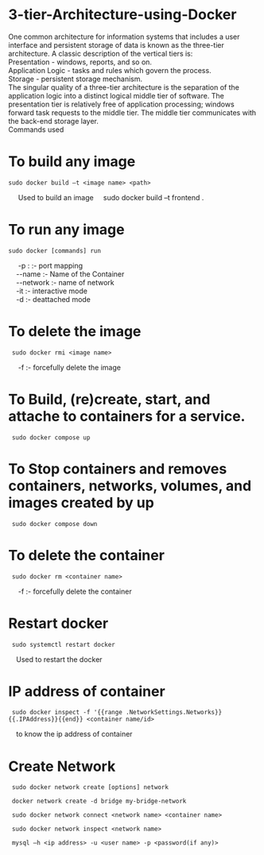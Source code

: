# 3-tier-Architecture-using-Docker


One common architecture for information systems that includes a user interface and persistent storage of data is known as the three-tier architecture. A classic description of the vertical tiers is:  
Presentation - windows, reports, and so on.  
Application Logic - tasks and rules which govern the process.  
Storage - persistent storage mechanism.  
The singular quality of a three-tier architecture is the separation of the application logic into a distinct logical middle tier of software. The presentation tier is relatively free of application processing; windows forward task requests to the middle tier. The middle tier communicates with the back-end storage layer.  
Commands used 
# To build any image
``` 
sudo docker build –t <image name> <path> 
```
&nbsp;&nbsp;&nbsp;&nbsp; Used to build an image
&nbsp;&nbsp;&nbsp;&nbsp;sudo docker build –t frontend .  

# To run any image
``` 
sudo docker [commands] run 
```
&nbsp;&nbsp;&nbsp;&nbsp; -p <port to run on localhost> : <post on which it is exposed> :- port mapping    
&nbsp;&nbsp;&nbsp;&nbsp;--name <name>:- Name of the Container    
&nbsp;&nbsp;&nbsp;&nbsp;--network <network name> :- name of network  
&nbsp;&nbsp;&nbsp;&nbsp;-it :- interactive mode  
&nbsp;&nbsp;&nbsp;&nbsp;-d :- deattached mode  
 
# To delete the image
```
 sudo docker rmi <image name> 
```
&nbsp;&nbsp;&nbsp;&nbsp; -f :- forcefully delete the image 


# To Build, (re)create, start, and attache to containers for a service.
```
 sudo docker compose up   
```

# To Stop containers and removes containers, networks, volumes, and images created by up
```
 sudo docker compose down
```

# To delete the container
``` 
 sudo docker rm <container name>   
```
&nbsp;&nbsp;&nbsp;&nbsp; -f :- forcefully delete the container  

# Restart docker 
```
 sudo systemctl restart docker 
```
 &nbsp;&nbsp;&nbsp;&nbsp;Used to restart the docker
 
# IP address of container
```
 sudo docker inspect -f '{{range .NetworkSettings.Networks}}{{.IPAddress}}{{end}} <container name/id> 
```
&nbsp;&nbsp;&nbsp;&nbsp;to know the ip address of container  

# Create Network
```
 sudo docker network create [options] network  
```
```
 docker network create -d bridge my-bridge-network  
```
``` 
 sudo docker network connect <network name> <container name> 
```
```
 sudo docker network inspect <network name>
```
```
 mysql –h <ip address> -u <user name> -p <password(if any)> 
```
 
